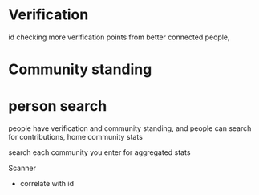 

# Verification

id checking
more verification points from better connected people, 

# Community standing


# person search

people have verification and community standing, and people can search for contributions, home community stats

search each community you enter for aggregated stats


Scanner
 - correlate with id
